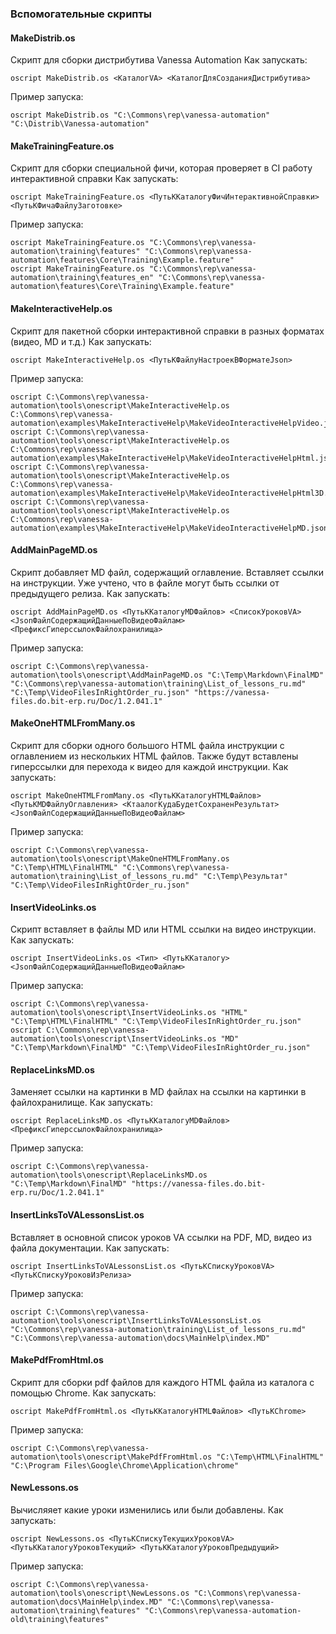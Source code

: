 ### Вспомогательные скрипты

#### MakeDistrib.os

Скрипт для сборки дистрибутива Vanessa Automation
Как запускать:
```
oscript MakeDistrib.os <КаталогVA> <КаталогДляСозданияДистрибутива>
```
Пример запуска:
```
oscript MakeDistrib.os "C:\Commons\rep\vanessa-automation" "C:\Distrib\Vanessa-automation"
```

#### MakeTrainingFeature.os

Скрипт для сборки специальной фичи, которая проверяет в CI работу интерактивной справки
Как запускать:
```
oscript MakeTrainingFeature.os <ПутьККаталогуФичИнтерактивнойСправки> <ПутьКФичаФайлуЗаготовке>
```
Пример запуска:
```
oscript MakeTrainingFeature.os "C:\Commons\rep\vanessa-automation\training\features" "C:\Commons\rep\vanessa-automation\features\Core\Training\Example.feature"
oscript MakeTrainingFeature.os "C:\Commons\rep\vanessa-automation\training\features_en" "C:\Commons\rep\vanessa-automation\features\Core\Training\Example.feature"
```

#### MakeInteractiveHelp.os

Скрипт для пакетной сборки интерактивной справки в разных форматах (видео, MD и т.д.)
Как запускать:
```
oscript MakeInteractiveHelp.os <ПутьКФайлуНастроекВФорматеJson>
```
Пример запуска:
```
oscript C:\Commons\rep\vanessa-automation\tools\onescript\MakeInteractiveHelp.os C:\Commons\rep\vanessa-automation\examples\MakeInteractiveHelp\MakeVideoInteractiveHelpVideo.json
oscript C:\Commons\rep\vanessa-automation\tools\onescript\MakeInteractiveHelp.os C:\Commons\rep\vanessa-automation\examples\MakeInteractiveHelp\MakeVideoInteractiveHelpHtml.json
oscript C:\Commons\rep\vanessa-automation\tools\onescript\MakeInteractiveHelp.os C:\Commons\rep\vanessa-automation\examples\MakeInteractiveHelp\MakeVideoInteractiveHelpHtml3D.json
oscript C:\Commons\rep\vanessa-automation\tools\onescript\MakeInteractiveHelp.os C:\Commons\rep\vanessa-automation\examples\MakeInteractiveHelp\MakeVideoInteractiveHelpMD.json
```

#### AddMainPageMD.os

Скрипт добавляет MD файл, содержащий оглавление. Вставляет ссылки на инструкции.
Уже учтено, что в файле могут быть ссылки от предыдущего релиза.
Как запускать:
```
oscript AddMainPageMD.os <ПутьККаталогуMDФайлов> <СписокУроковVA> <JsonФайлСодержащийДанныеПоВидеоФайлам> <ПрефиксГиперссылокФайлохранилища>
```
Пример запуска:
```
oscript C:\Commons\rep\vanessa-automation\tools\onescript\AddMainPageMD.os "C:\Temp\Markdown\FinalMD" "C:\Commons\rep\vanessa-automation\training\List_of_lessons_ru.md" "C:\Temp\VideoFilesInRightOrder_ru.json" "https://vanessa-files.do.bit-erp.ru/Doc/1.2.041.1"
```

#### MakeOneHTMLFromMany.os

Скрипт для сборки одного большого HTML файла инструкции с оглавлением из нескольких HTML файлов. Также будут вставлены гиперссылки для перехода к видео для каждой инструкции.
Как запускать:
```
oscript MakeOneHTMLFromMany.os <ПутьККаталогуHTMLФайлов> <ПутьКMDФайлуОглавления> <КтаалогКудаБудетСохраненРезультат> <JsonФайлСодержащийДанныеПоВидеоФайлам>
```
Пример запуска:
```
oscript C:\Commons\rep\vanessa-automation\tools\onescript\MakeOneHTMLFromMany.os "C:\Temp\HTML\FinalHTML" "C:\Commons\rep\vanessa-automation\training\List_of_lessons_ru.md" "C:\Temp\Результат" "C:\Temp\VideoFilesInRightOrder_ru.json"
```

#### InsertVideoLinks.os

Скрипт вставляет в файлы MD или HTML ссылки на видео инструкции.
Как запускать:
```
oscript InsertVideoLinks.os <Тип> <ПутьККаталогу> <JsonФайлСодержащийДанныеПоВидеоФайлам>
```
Пример запуска:
```
oscript C:\Commons\rep\vanessa-automation\tools\onescript\InsertVideoLinks.os "HTML" "C:\Temp\HTML\FinalHTML" "C:\Temp\VideoFilesInRightOrder_ru.json" 
oscript C:\Commons\rep\vanessa-automation\tools\onescript\InsertVideoLinks.os "MD" "C:\Temp\Markdown\FinalMD" "C:\Temp\VideoFilesInRightOrder_ru.json" 
```

#### ReplaceLinksMD.os

Заменяет ссылки на картинки в MD файлах на ссылки на картинки в файлохранилище.
Как запускать:
```
oscript ReplaceLinksMD.os <ПутьККаталогуMDФайлов> <ПрефиксГиперссылокФайлохранилища>
```
Пример запуска:
```
oscript C:\Commons\rep\vanessa-automation\tools\onescript\ReplaceLinksMD.os "C:\Temp\Markdown\FinalMD" "https://vanessa-files.do.bit-erp.ru/Doc/1.2.041.1"
```

#### InsertLinksToVALessonsList.os

Вставляет в основной список уроков VA ссылки на PDF, MD, видео из файла документации.
Как запускать:
```
oscript InsertLinksToVALessonsList.os <ПутьКСпискуУроковVA> <ПутьКСпискуУроковИзРелиза>
```
Пример запуска:
```
oscript C:\Commons\rep\vanessa-automation\tools\onescript\InsertLinksToVALessonsList.os "C:\Commons\rep\vanessa-automation\training\List_of_lessons_ru.md" "C:\Commons\rep\vanessa-automation\docs\MainHelp\index.MD"
```


#### MakePdfFromHtml.os

Скрипт для сборки pdf файлов для каждого HTML файла из каталога с помощью Chrome.
Как запускать:
```
oscript MakePdfFromHtml.os <ПутьККаталогуHTMLФайлов> <ПутьКChrome>
```
Пример запуска:
```
oscript C:\Commons\rep\vanessa-automation\tools\onescript\MakePdfFromHtml.os "C:\Temp\HTML\FinalHTML" "C:\Program Files\Google\Chrome\Application\chrome"
```

#### NewLessons.os

Вычисляяет какие уроки изменились или были добавлены.
Как запускать:
```
oscript NewLessons.os <ПутьКСпискуТекущихУроковVA> <ПутьККаталогуУроковТекущий> <ПутьККаталогуУроковПредыдущий>
```
Пример запуска:
```
oscript C:\Commons\rep\vanessa-automation\tools\onescript\NewLessons.os "C:\Commons\rep\vanessa-automation\docs\MainHelp\index.MD" "C:\Commons\rep\vanessa-automation\training\features" "C:\Commons\rep\vanessa-automation-old\training\features"
```
